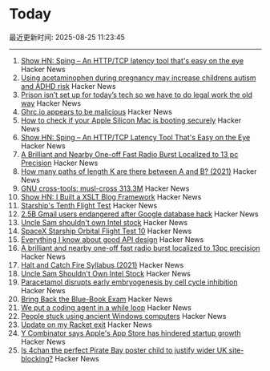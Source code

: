 # Today

最近更新时间: 2025-08-25 11:23:45

--- 
1. [Show HN: Sping – An HTTP/TCP latency tool that's easy on the eye](https://dseltzer.gitlab.io/sping/docs/) Hacker News
2. [Using acetaminophen during pregnancy may increase childrens autism and ADHD risk](https://hsph.harvard.edu/news/using-acetaminophen-during-pregnancy-may-increase-childrens-autism-and-adhd-risk/) Hacker News
3. [Prison isn’t set up for today’s tech so we have to do legal work the old way](https://prisonjournalismproject.org/2025/08/19/prisons-outdated-technology-hurts-our-chances-at-freedom/) Hacker News
4. [Ghrc.io appears to be malicious](https://bmitch.net/blog/2025-08-22-ghrc-appears-malicious/) Hacker News
5. [How to check if your Apple Silicon Mac is booting securely](https://eclecticlight.co/2025/08/21/how-to-check-if-your-apple-silicon-mac-is-booting-securely/) Hacker News
6. [Show HN: Sping – An HTTP/TCP Latency Tool That's Easy on the Eye](https://dseltzer.gitlab.io/sping/docs/) Hacker News
7. [A Brilliant and Nearby One-off Fast Radio Burst Localized to 13 pc Precision](https://iopscience.iop.org/article/10.3847/2041-8213/adf62f) Hacker News
8. [How many paths of length K are there between A and B? (2021)](https://horace.io/walks) Hacker News
9. [GNU cross-tools: musl-cross 313.3M](https://github.com/cross-tools/musl-cross) Hacker News
10. [Show HN: I Built a XSLT Blog Framework](https://vgr.land/content/posts/20250821.xml) Hacker News
11. [Starship's Tenth Flight Test](https://www.spacex.com/launches/starship-flight-10) Hacker News
12. [2.5B Gmail users endangered after Google database hack](https://www.pcworld.com/article/2880822/2-5-billion-gmail-users-endangered-after-google-database-hack.html) Hacker News
13. [Uncle Sam shouldn't own Intel stock](https://www.wsj.com/opinion/uncle-sam-shouldnt-own-intel-stock-ccd6986d) Hacker News
14. [SpaceX Starship Orbital Flight Test 10](https://www.spacex.com/launches/starship-flight-10) Hacker News
15. [Everything I know about good API design](https://www.seangoedecke.com/good-api-design/) Hacker News
16. [A brilliant and nearby one-off fast radio burst localized to 13pc precision](https://iopscience.iop.org/article/10.3847/2041-8213/adf62f) Hacker News
17. [Halt and Catch Fire Syllabus (2021)](https://bits.ashleyblewer.com/halt-and-catch-fire-syllabus/) Hacker News
18. [Uncle Sam Shouldn't Own Intel Stock](https://www.wsj.com/opinion/uncle-sam-shouldnt-own-intel-stock-ccd6986d) Hacker News
19. [Paracetamol disrupts early embryogenesis by cell cycle inhibition](https://academic.oup.com/humrep/advance-article/doi/10.1093/humrep/deaf116/8234396) Hacker News
20. [Bring Back the Blue-Book Exam](https://www.chronicle.com/article/bring-back-the-blue-book-exam) Hacker News
21. [We put a coding agent in a while loop](https://github.com/repomirrorhq/repomirror/blob/main/repomirror.md) Hacker News
22. [People stuck using ancient Windows computers](https://www.bbc.com/future/article/20250516-the-people-stuck-using-ancient-windows-computers) Hacker News
23. [Update on my Racket exit](https://blog.winny.tech/posts/update-on-my-racket-exit/) Hacker News
24. [Y Combinator says Apple's App Store has hindered startup growth](https://techcrunch.com/2025/08/22/y-combinator-says-apples-app-store-has-hindered-startup-growth/) Hacker News
25. [Is 4chan the perfect Pirate Bay poster child to justify wider UK site-blocking?](https://torrentfreak.com/uk-govt-finds-ideal-pirate-bay-poster-boy-to-sell-blocking-of-non-pirate-sites-250824/) Hacker News

